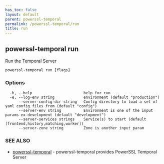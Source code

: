 ```yaml
---
has_toc: false
layout: default
parent: powerssl-temporal
permalink: /powerssl-temporal/run
title: run
---
```

## powerssl-temporal run

Run the Temporal Server

```
powerssl-temporal run [flags]
```

### Options

```
  -h, --help                       help for run
  -e, --log-env string             environment (default "production")
      --server-config-dir string   Config directory to load a set of yaml config files from (default "config")
      --server-env string          Environment is one of the input params ex-development (default "development")
      --server-services strings    Service(s) to start (default [frontend,history,matching,worker])
      --server-zone string         Zone is another input param
```

### SEE ALSO

* [powerssl-temporal](/powerssl-temporal)	 - powerssl-temporal provides PowerSSL Temporal Server
